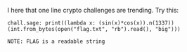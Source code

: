 I here that one line crypto challenges are trending. Try this:

    chall.sage: print((lambda x: (sin(x)*cos(x)).n(1337))(int.from_bytes(open("flag.txt", "rb").read(), "big")))

    NOTE: FLAG is a readable string
